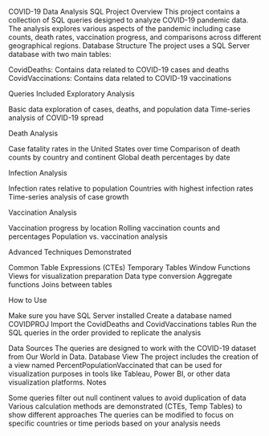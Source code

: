 COVID-19 Data Analysis SQL Project
Overview
This project contains a collection of SQL queries designed to analyze COVID-19 pandemic data. The analysis explores various aspects of the pandemic including case counts, death rates, vaccination progress, and comparisons across different geographical regions.
Database Structure
The project uses a SQL Server database with two main tables:

CovidDeaths: Contains data related to COVID-19 cases and deaths
CovidVaccinations: Contains data related to COVID-19 vaccinations

Queries Included
Exploratory Analysis

Basic data exploration of cases, deaths, and population data
Time-series analysis of COVID-19 spread

Death Analysis

Case fatality rates in the United States over time
Comparison of death counts by country and continent
Global death percentages by date

Infection Analysis

Infection rates relative to population
Countries with highest infection rates
Time-series analysis of case growth

Vaccination Analysis

Vaccination progress by location
Rolling vaccination counts and percentages
Population vs. vaccination analysis

Advanced Techniques Demonstrated

Common Table Expressions (CTEs)
Temporary Tables
Window Functions
Views for visualization preparation
Data type conversion
Aggregate functions
Joins between tables

How to Use

Make sure you have SQL Server installed
Create a database named COVIDPROJ
Import the CovidDeaths and CovidVaccinations tables
Run the SQL queries in the order provided to replicate the analysis

Data Sources
The queries are designed to work with the COVID-19 dataset from Our World in Data.
Database View
The project includes the creation of a view named PercentPopulationVaccinated that can be used for visualization purposes in tools like Tableau, Power BI, or other data visualization platforms.
Notes

Some queries filter out null continent values to avoid duplication of data
Various calculation methods are demonstrated (CTEs, Temp Tables) to show different approaches
The queries can be modified to focus on specific countries or time periods based on your analysis needs
